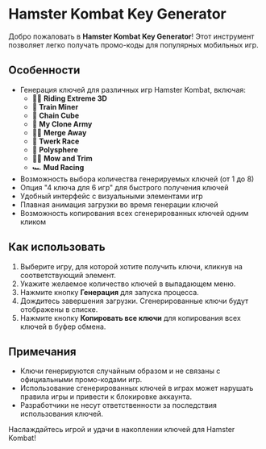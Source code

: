 # Hamster Kombat Key Generator

Добро пожаловать в **Hamster Kombat Key Generator**! Этот инструмент позволяет легко получать промо-коды для популярных мобильных игр.

## Особенности

- Генерация ключей для различных игр Hamster Kombat, включая:
  - 🚴‍♂️ **Riding Extreme 3D**
  - 🚂 **Train Miner**
  - 🎲 **Chain Cube**
  - 🤖 **My Clone Army**
  - 🧑‍🍳 **Merge Away**
  - 🏃 **Twerk Race**
  - 🐋 **Polysphere**
  - 🧑‍🌾 **Mow and Trim**
  - 🏎️ **Mud Racing**
- Возможность выбора количества генерируемых ключей (от 1 до 8)
- Опция "4 ключа для 6 игр" для быстрого получения ключей
- Удобный интерфейс с визуальными элементами игр
- Плавная анимация загрузки во время генерации ключей
- Возможность копирования всех сгенерированных ключей одним кликом

## Как использовать

1. Выберите игру, для которой хотите получить ключи, кликнув на соответствующий элемент.
2. Укажите желаемое количество ключей в выпадающем меню.
3. Нажмите кнопку **Генерация** для запуска процесса.
4. Дождитесь завершения загрузки. Сгенерированные ключи будут отображены в списке.
5. Нажмите кнопку **Копировать все ключи** для копирования всех ключей в буфер обмена.

## Примечания

- Ключи генерируются случайным образом и не связаны с официальными промо-кодами игр.
- Использование сгенерированных ключей в играх может нарушать правила игры и привести к блокировке аккаунта.
- Разработчики не несут ответственности за последствия использования ключей.

Наслаждайтесь игрой и удачи в накоплении ключей для Hamster Kombat!
